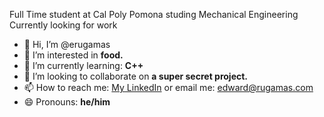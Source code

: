 Full Time student at Cal Poly Pomona studing Mechanical Engineering 
Currently looking for work

- 👋 Hi, I’m @erugamas
- 👀 I’m interested in **food.**
- 🌱 I’m currently learning: **C++**
- 💞️ I’m looking to collaborate on **a super secret project.**
- 📫 How to reach me: [My LinkedIn](https://www.linkedin.com/in/edward-rugamas-8ba93524b/) or email me: edward@rugamas.com
- 😄 Pronouns: **he/him**

<!---
erugamas/erugamas is a ✨ special ✨ repository because its `README.md` (this file) appears on your GitHub profile.
You can click the Preview link to take a look at your changes.
--->
